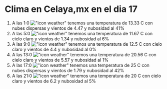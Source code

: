 # Clima en Celaya,mx en el dia 17

1. A las 1:0 !["icon weather"](http://openweathermap.org/img/w/03n.png) tenemos una temperatura de 13.33 C con nubes dispersas y  vientos de 4.47 y nubosidad al 41%
1. A las 5:0 !["icon weather"](http://openweathermap.org/img/w/01n.png) tenemos una temperatura de 11.67 C con cielo claro y  vientos de 1.34 y nubosidad al 6%
1. A las 9:0 !["icon weather"](http://openweathermap.org/img/w/01d.png) tenemos una temperatura de 12.5 C con cielo claro y  vientos de 4.4 y nubosidad al 0%
1. A las 13:0 !["icon weather"](http://openweathermap.org/img/w/01d.png) tenemos una temperatura de 20.56 C con cielo claro y  vientos de 5.57 y nubosidad al 1%
1. A las 17:0 !["icon weather"](http://openweathermap.org/img/w/03d.png) tenemos una temperatura de 25 C con nubes dispersas y  vientos de 1.79 y nubosidad al 42%
1. A las 21:0 !["icon weather"](http://openweathermap.org/img/w/01n.png) tenemos una temperatura de 20 C con cielo claro y  vientos de 6.2 y nubosidad al 5%
